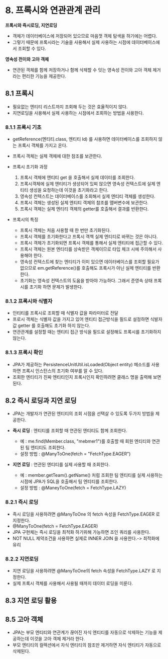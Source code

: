 # **8. 프록시와 연관관계 관리**

**프록시와 즉시로딩, 지연로딩**

- 객체가 데이터베이스에 저장되어 있으므로 마음껏 객체 탐색을 하기에는 어렵다.
- 그렇기 때문에 프록시라는 기술을 사용해서 실제 사용하는 시점에 데이터베이스에서 조회할 수 있다.

**영속성 전이와 고아 객체**

- 연관된 객체를 함께 저장하거나 함께 삭제할 수 잇는 영속성 전이와 고아 객체 제거라는 편리한 기능을 제공한다.

## **8.1 프록시**

- 필요없는 엔티티 리스트까지 조회해 두는 것은 효율적이지 않다.
- 지연로딩을 사용해서 실제 사용하는 시점에서 조회하는 방법을 사용한다.

### **8.1.1 프록시 기초**

- getReference(엔티티.class, 엔티티 Id) 를 사용하면 데이터베이스를 조회하지 않는 프록시 객체를 가지고 온다.
- 프록시 객체는 실제 객체에 대한 참조를 보관한다.
- 프록시 초기화 과정

  1. 프록시 객체에 엔티티 get 을 호출해서 실제 데이터를 조회한다.
  2. 프록시객체에 실제 엔티티가 생성되어 있찌 않으면 영속성 컨텍스트에 실제 엔티티 생성을 요청하는데 이것을 초기화라고 한다.
  3. 영속성 컨텍스트는 데이터베이스를 조회해서 실제 엔티티 객체를 생성한다.
  4. 프록시 객체는 생성된 실제 엔티티 객체의 참조를 맴버변수에 보관한다.
  5. 프록시 객체는 실제 엔티티 객체의 getter를 호출해서 결과를 반환한다.

- 프록시의 특징
  - 프록시 객체는 처음 사용할 때 한 번만 초기화된다.
  - 프록시 객체를 초기화한다고 프록시 객첵 실제 엔티티로 바뀌는 것은 아니다.
  - 프록시 객체가 초기화되면 프록시 객체를 통해서 실제 엔티티에 접근할 수 있다.
  - 프록시 객체는 원본 엔티티를 상속받은 객체이므로 타입 체크 시에 주의해서 사용해야 한다.
  - 영속성 컨텍스트에 찾는 엔티티가 이미 있으면 데이터베이스를 조회할 필요가 없으므로 em.getReference()를 호출해도 프록시가 아닌 실제 엔티티를 반환 한다.
  - 초기화는 영속성 컨텍스트의 도움을 받아야 가능하다. 그래서 준영속 상태 프록시를 초기화 하면 문제가 발생한다.

### **8.1.2 프록시와 식별자**

- 인티티를 프록시로 조회할 때 식별자 값을 파라미터로 전달
- 프로시 객체는 식별자 값을 가지고 있어 엔티티 접근방식을 필드로 설정하면 식발자 값 getter 를 호출해도 초기화 하지 않는다.
- 연관관계를 설정할 때는 엔티티 접근 방식을 필드로 설정해도 프록시를 초기화하지 않는다.

### **8.1.3 프록시 확인**

- JPA가 제공하는 PersistenceUnitUtil.isLoaded(Object entity) 메소드를 사용하면 프록시 인스턴스의 초기화 여부를 알 수 있다.
- 조회한 엔티티가 진짜 엔티티인지 프록시인지 확인하려면 클래스 명을 출력해 보면 된다.

## **8.2 즉시 로딩과 지연 로딩**

- JPA는 개발자가 연관된 엔티티의 조회 시점을 선택살 수 있도록 두가지 방법을 제공한다.
- **즉시 로딩** : 엔티티를 조회할 때 연관된 엔티티도 함께 조회한다.

  - 예 : me.find(Member.class, "mebmer1")를 호출할 때 회원 엔티티와 연관된 팀 엔티티도 조회한다.
  - 설정 방법 : @ManyToOne(fetch = "FetchType.EAGER")

- **지연 로딩** : 연관된 엔티티를 실제 사용할 때 조회한다.
  - 예 : member.getTeam().getName() 처럼 조회한 팀 엔티티를 실제 사용하는 시점에 JPA가 SQL을 호출해서 팀 엔티티를 조회한다.
  - 설정 방법 : @ManeyToOne(fetch = FetchType.LAZY)

### **8.2.1 즉시 로딩**
- 즉시 로딩을 사용하려면 @ManyToOne 의 fetch 속성을 FetchType.EAGER 로 지정한다.
- @ManyToOne(fetch = FetchType.EAGER)
- JPA 구현체는 즉시 로딩을 최적화 하기위해 가능하면 조인 쿼리를 사용한다.
- NOT NULL 제약조건을 사용하면 실제로 INNER JOIN 을 사용한다.-> 최적화에 유리

### **8.2.2 지연로딩**
- 지연 로딩을 사용하려면 @ManyToOne의 fetch 속성을 FetchType.LAZY 로 지정한다.
- 실제 프록시 객체를 사용해서 사용될 때까지 데이터 로딩을 미룬다.

## **8.3 지연 로딩 활용**
## **8.5 고아 객체**

- JPA는 부모 엔티티와 연관계가 끊어진 자식 엔티티를 자동으로 삭제하는 기능을 제공하는데 이것을 고아 객체 제거라 한다.
- 부모 엔티티의 컬렉션에서 자식 엔티티의 참조만 제거하면 자식 엔티티가 자동으로 삭제된다.